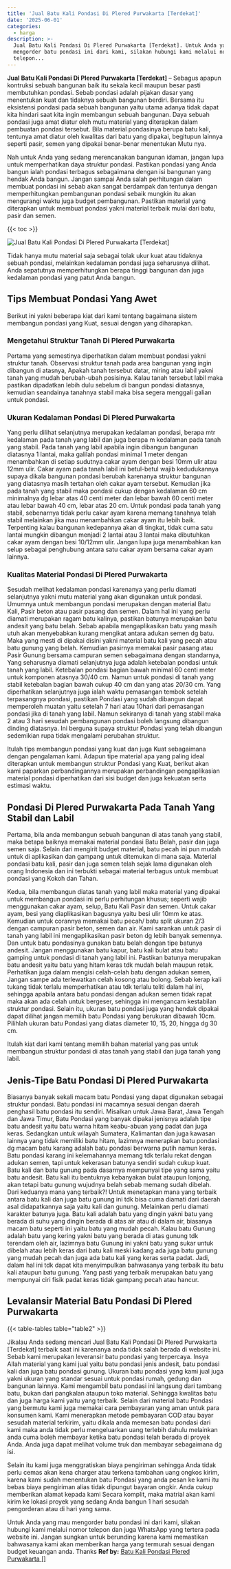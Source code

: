 ```yaml
---
title: 'Jual Batu Kali Pondasi Di Plered Purwakarta [Terdekat]'
date: '2025-06-01'
categories:
  - harga
description: >-
  Jual Batu Kali Pondasi Di Plered Purwakarta [Terdekat]. Untuk Anda yang mau
  mengorder batu pondasi ini dari kami, silakan hubungi kami melalui nomor
  telepon...
---
```


**Jual Batu Kali Pondasi Di Plered Purwakarta \[Terdekat\]** – Sebagus apapun kontruksi sebuah bangunan baik itu sekala kecil maupun besar pasti membutuhkan pondasi. Sebab pondasi adalah pijakan dasar yang menentukan kuat dan tidaknya sebuah bangunan berdiri. Bersama itu eksistensi pondasi pada sebuah bangunan yaitu utama adanya tidak dapat kita hindari saat kita ingin membangun sebuah bangunan. Daya sebuah pondasi juga amat diatur oleh mutu material yang diterapkan dalam pembuatan pondasi tersebut. Bila material pondasinya berupa batu kali, tentunya amat diatur oleh kwalitas dari batu yang dipakai, begitupun lainnya seperti pasir, semen yang dipakai benar-benar menentukan Mutu nya.

Nah untuk Anda yang sedang merencanakan bangunan idaman, jangan lupa untuk memperhatikan daya struktur pondasi. Pastikan pondasi yang Anda bangun ialah pondasi terbagus sebagaimana dengan isi bangunan yang hendak Anda bangun. Jangan sampai Anda salah perhitungan dalam membuat pondasi ini sebab akan sangat berdampak dan tentunya dengan memperhitungkan pembangunan pondasi sebaik mungkin itu akan mengurangi waktu juga budget pembangunan. Pastikan material yang diterapkan untuk membuat pondasi yakni material terbaik mulai dari batu, pasir dan semen.

{{< toc >}}

![Jual Batu Kali Pondasi Di Plered Purwakarta [Terdekat]](/images/jual-batu-kali-05.png)

Tidak hanya mutu material saja sebagai tolak ukur kuat atau tidaknya sebuah pondasi, melainkan kedalaman pondasi juga seharusnya dilihat. Anda sepatutnya memperhitungkan berapa tinggi bangunan dan juga kedalaman pondasi yang patut Anda bangun.

## Tips Membuat Pondasi Yang Awet

Berikut ini yakni beberapa kiat dari kami tentang bagaimana sistem membangun pondasi yang Kuat, sesuai dengan yang diharapkan.

### Mengetahui Struktur Tanah Di Plered Purwakarta

Pertama yang semestinya diperhatikan dalam membuat pondasi yakni struktur tanah. Observasi struktur tanah pada area bangunan yang ingin dibangun di atasnya, Apakah tanah tersebut datar, miring atau labil yakni tanah yang mudah berubah-ubah posisinya. Kalau tanah tersebut labil maka pastikan dipadatkan lebih dulu sebelum di bangun pondasi diatasnya, kemudian seandainya tanahnya stabil maka bisa segera menggali galian untuk pondasi.

### Ukuran Kedalaman Pondasi Di Plered Purwakarta

Yang perlu dilihat selanjutnya merupakan kedalaman pondasi, berapa mtr kedalaman pada tanah yang labil dan juga berapa m kedalaman pada tanah yang stabil. Pada tanah yang labil apabila ingin dibangun bangunan diatasnya 1 lantai, maka galilah pondasi minimal 1 meter dengan menambahkan di setiap sudutnya cakar ayam dengan besi 10mm ulir atau 12mm ulir. Cakar ayam pada tanah labil ini betul-betul wajib kedudukannya supaya dikala bangunan pondasi berubah karenanya struktur bangunan yang diatasnya masih tertahan oleh cakar ayam tersebut. Kemudian jika pada tanah yang stabil maka pondasi cukup dengan kedalaman 60 cm minimalnya dg lebar atas 40 centi meter dan lebar bawah 60 centi meter atau lebar bawah 40 cm, lebar atas 20 cm. Untuk pondasi pada tanah yang stabil, sebenarnya tidak perlu cakar ayam karena memang tanahnya telah stabil melainkan jika mau menambahkan cakar ayam itu lebih baik. Terpenting kalau bangunan kedepannya akan di tingkat, tidak cuma satu lantai mungkin dibangun menjadi 2 lantai atau 3 lantai maka dibutuhkan cakar ayam dengan besi 10/12mm ulir. Jangan lupa juga menambahkan kan selup sebagai penghubung antara satu cakar ayam bersama cakar ayam lainnya.

### Kualitas Material Pondasi Di Plered Purwakarta

Sesudah melihat kedalaman pondasi karenanya yang perlu diamati selanjutnya yakni mutu material yang akan digunakan untuk pondasi. Umumnya untuk membangun pondasi merupakan dengan material Batu Kali, Pasir beton atau pasir pasang dan semen. Dalam hal ini yang perlu diamati merupakan ragam batu kalinya, pastikan batunya merupakan batu andesit yang batu belah. Sebab apabila mengaplikasikan batu yang masih utuh akan menyebabkan kurang mengikat antara adukan semen dg batu. Maka yang mesti di dipakai disini yakni material batu kali yang pecah atau batu gunung yang belah. Kemudian pasirnya memakai pasir pasang atau Pasir Gunung bersama campuran semen sebagaimana dengan standarnya, Yang seharusnya diamati selanjutnya juga adalah ketebalan pondasi untuk tanah yang labil. Ketebalan pondasi bagian bawah minimal 60 centi meter untuk komponen atasnya 30/40 cm. Namun untuk pondasi di tanah yang stabil ketebalan bagian bawah cukup 40 cm dan yang atas 20/30 cm. Yang diperhatikan selanjutnya juga ialah waktu pemasangan tembok setelah terpasangnya pondasi, pastikan Pondasi yang sudah dibangun dapat memperoleh muatan yaitu setelah 7 hari atau 10hari dari pemasangan pondasi jika di tanah yang labil. Namun sekiranya di tanah yang stabil maka 2 atau 3 hari sesudah pembangunan pondasi boleh langsung dibangun dinding diatasnya. Ini berguna supaya struktur Pondasi yang telah dibangun sedemikian rupa tidak mengalami perubahan struktur.

Itulah tips membangun pondasi yang kuat dan juga Kuat sebagaimana dengan pengalaman kami. Adapun tipe material apa yang paling ideal diterapkan untuk membangun struktur Pondasi yang Kuat, berikut akan kami paparkan perbandingannya merupakan perbandingan pengaplikasian material pondasi diperhatikan dari sisi budget dan juga kekuatan serta estimasi waktu.

## Pondasi Di Plered Purwakarta Pada Tanah Yang Stabil dan Labil

Pertama, bila anda membangun sebuah bangunan di atas tanah yang stabil, maka betapa baiknya memakai material pondasi Batu Belah, pasir dan juga semen saja. Selain dari mengirit budget material, batu pecah ini pun mudah untuk di aplikasikan dan gampang untuk ditemukan di mana saja. Material pondasi batu kali, pasir dan juga semen telah sejak lama digunakan oleh orang Indonesia dan ini terbukti sebagai material terbagus untuk membuat pondasi yang Kokoh dan Tahan.

Kedua, bila membangun diatas tanah yang labil maka material yang dipakai untuk membangun pondasi ini perlu perhitungan khusus; seperti wajib menggunakan cakar ayam, selup, Batu Kali Pasir dan semen. Untuk cakar ayam, besi yang diaplikasikan bagusnya yaitu besi ulir 10mm ke atas. Kemudian untuk corannya memakai batu pecah/ batu split ukuran 2/3 dengan campuran pasir beton, semen dan air. Kami sarankan untuk pasir di tanah yang labil ini mengaplikasikan pasir beton dg lebih banyak semennya. Dan untuk batu pondasinya gunakan batu belah dengan tipe batunya andesit. Jangan menggunakan batu kapur, batu kali bulat atau batu gamping untuk pondasi di tanah yang labil ini. Pastikan batunya merupakan batu andesit yaitu batu yang hitam keras tdk mudah belah maupun retak. Perhatikan juga dalam mengisi celah-celah batu dengan adukan semen, Jangan sampe ada terlewatkan celah kosong atau bolong. Sebab kerap kali tukang tidak terlalu memperhatikan atau tdk terlalu teliti dalam hal ini, sehingga apabila antara batu pondasi dengan adukan semen tidak rapat maka akan ada celah untuk bergeser, sehingga ini mengancam kestabilan struktur pondasi. Selain itu, ukuran batu pondasi juga yang hendak dipakai dapat dilihat jangan memilih batu Pondasi yang berukuran dibawah 10cm. Pilihlah ukuran batu Pondasi yang diatas diameter 10, 15, 20, hingga dg 30 cm.

Itulah kiat dari kami tentang memilih bahan material yang pas untuk membangun struktur pondasi di atas tanah yang stabil dan juga tanah yang labil.

## Jenis-Tipe Batu Pondasi Di Plered Purwakarta

Biasanya banyak sekali macam batu Pondasi yang dapat digunakan sebagai struktur pondasi. Batu pondasi ini macamnya sesuai dengan daerah penghasil batu pondasi itu sendiri. Misalkan untuk Jawa Barat, Jawa Tengah dan Jawa Timur, Batu Pondasi yang banyak dipakai jenisnya adalah tipe batu andesit yaitu batu warna hitam keabu-abuan yang padat dan juga keras. Sedangkan untuk wilayah Sumatera, Kalimantan dan juga kawasan lainnya yang tidak memiliki batu hitam, lazimnya menerapkan batu pondasi dg macam batu karang adalah batu pondasi berwarna putih namun keras. Batu pondasi karang ini kelemahannya memang tdk terlalu rekat dengan adukan semen, tapi untuk kekerasan batunya sendiri sudah cukup kuat. Batu kali dan batu gunung pada dasarnya mempunyai tipe yang sama yaitu batu andesit. Batu kali itu bentuknya kebanyakan bulat ataupun lonjong, akan tetapi batu gunung wujudnya belah sebab memang sudah dibelah. Dari keduanya mana yang terbaik?! Untuk menetapkan mana yang terbaik antara batu kali dan juga batu gunung ini tdk bisa cuma diamati dari daerah asal didapatkannya saja yaitu kali dan gunung. Melainkan perlu diamati karakter batunya juga. Batu kali adalah batu yang dingin yakni batu yang berada di suhu yang dingin berada di atas air atau di dalam air, biasanya macam batu seperti ini yaitu batu yang mudah pecah. Kalau batu Gunung adalah batu yang kering yakni batu yang berada di atas gunung tdk terendam oleh air, lazimnya batu Gunung ini yakni batu yang sukar untuk dibelah atau lebih keras dari batu kali meski kadang ada juga batu gunung yang mudah pecah dan juga ada batu kali yang keras serta padat. Jadi, dalam hal ini tdk dapat kita menyimpulkan bahwasanya yang terbaik itu batu kali ataupun batu gunung. Yang pasti yang terbaik merupakan batu yang mempunyai ciri fisik padat keras tidak gampang pecah atau hancur.

## Levalansir Material Batu Pondasi Di Plered Purwakarta

{{< table-tables table="table2" >}}

Jikalau Anda sedang mencari Jual Batu Kali Pondasi Di Plered Purwakarta \[Terdekat\] terbaik saat ini karenanya anda tidak salah berada di website ini. Sebab kami merupakan leveransir batu pondasi yang terpercaya. Insya Allah material yang kami jual yaitu batu pondasi jenis andesit, batu pondasi kali dan juga batu pondasi gunung. Ukuran batu pondasi yang kami jual juga yakni ukuran yang standar sesuai untuk pondasi rumah, gedung dan bangunan lainnya. Kami mengambil batu pondasi ini langsung dari tambang batu, bukan dari pangkalan ataupun toko material. Sehingga kwalitas batu dan juga harga kami yaitu yang terbaik. Selain dari material batu Pondasi yang bermutu kami juga memakai cara pembayaran yang aman untuk para konsumen kami. Kami menerapkan metode pembayaran COD atau bayar sesudah material terkirim, yaitu dikala anda memesan batu pondasi dari kami maka anda tidak perlu mengeluarkan uang terlebih dahulu melainkan anda cuma boleh membayar ketika batu pondasi telah berada di proyek Anda. Anda juga dapat melihat volume truk dan membayar sebagaimana dg isi.

Selain itu kami juga menggratiskan biaya pengiriman sehingga Anda tidak perlu cemas akan kena charger atau terkena tambahan uang ongkos kirim, karena kami sudah menentukan batu Pondasi yang anda pesan ke kami itu bebas biaya pengiriman alias tidak dipungut bayaran ongkir. Anda cukup memberikan alamat kepada kami Secara komplit, maka matrial akan kami kirim ke lokasi proyek yang sedang Anda bangun 1 hari sesudah pengorderan atau di hari yang sama.

Untuk Anda yang mau mengorder batu pondasi ini dari kami, silakan hubungi kami melalui nomor telepon dan juga WhatsApp yang tertera pada website ini. Jangan sungkan untuk berunding karena kami memastikan bahwasanya kami akan memberikan harga yang termurah sesuai dengan budget keuangan anda. Thanks
**Ref by:** [Batu Kali Pondasi Plered Purwakarta []](https://id.wikipedia.org/wiki/Batu)
